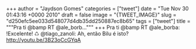 
+++
author = "Jaydson Gomes"
categories = ["tweet"]
date = "Tue Nov 30 01:43:16 +0000 2010"
draft = false
image = "{TWEET_IMAGE}"
slug = "d250efc5ee033d548077d4db35dd250887ec8b65"
tags = ["tweet"]
title = """Pra ti @bamp RT @ale_borb..."""
+++
Pra ti @bamp RT @ale_borba: !Excelente! ♺ @tiago_zanoli: Ah, então Bilu é isto? http://youtu.be/3B23oCcGYqA
